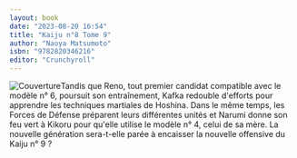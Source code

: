 ```yaml
---
layout: book
date: "2023-08-20 16:54"
title: "Kaiju n°8 Tome 9"
author: "Naoya Matsumoto"
isbn: "9782820346216"
editor: "Crunchyroll"
---
```

![Couverture](/img/9782820346216.jpg)Tandis que Reno, tout premier candidat compatible avec le modèle n° 6, poursuit son entraînement, Kafka redouble d'efforts pour apprendre les techniques martiales de Hoshina. Dans le même temps, les Forces de Défense préparent leurs différentes unités et Narumi donne son feu vert à Kikoru pour qu'elle utilise le modèle n° 4, celui de sa mère. La nouvelle génération sera-t-elle parée à encaisser la nouvelle offensive du Kaiju n° 9 ?